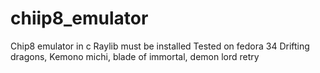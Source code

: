 # chiip8_emulator
Chip8 emulator in c
Raylib must be installed
Tested on fedora 34
Drifting dragons, Kemono michi, blade of immortal, demon lord retry
